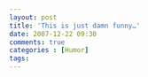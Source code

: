 ```yaml
---
layout: post
title: 'This is just damn funny…'
date: 2007-12-22 09:30
comments: true
categories : [Humor]
tags:
---
```

<object width="425" height="355"><param name="movie" value="http://www.youtube.com/v/1uwOL4rB-go&rel=1"></param><param name="wmode" value="transparent"></param><embed src="http://www.youtube.com/v/1uwOL4rB-go&rel=1" type="application/x-shockwave-flash" wmode="transparent" width="425" height="355"></embed></object>

